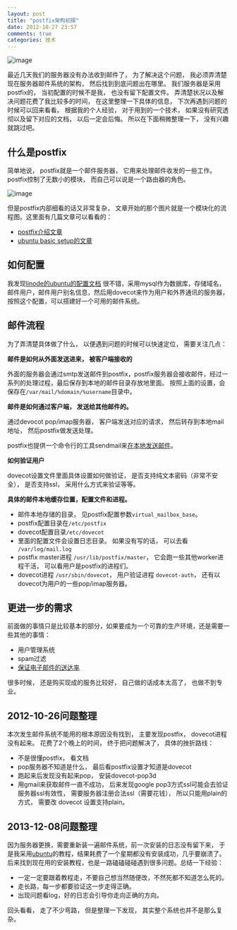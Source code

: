 ```yaml
---
layout: post
title: "postfix架构初探"
date: 2012-10-27 23:57
comments: true
categories: 技术
---
```


![image](https://help.ubuntu.com/community/PostfixBasicSetupHowto?action=AttachFile&do=get&target=PostfixComponentsNw.gif)

最近几天我们的服务器没有办法收到邮件了， 为了解决这个问题， 我必须弄清楚现在服务器邮件系统的架构， 然后找到到底问题出在哪里。
我们服务器是采用postfix的， 当初配置的时候不是我， 也没有留下配置文件。 弄清楚状况以及解决问题花费了我比较多的时间，
在这里整理一下具体的信息， 下次再遇到问题的时候可以回来看看。 
根据我的个人经验， 对于用到的一个技术， 如果没有研究透彻以及留下对应的文档， 以后一定会后悔。 所以在下面稍微整理一下， 没有兴趣就跳过吧。

什么是postfix
----------------------------------
简单地说， postfix就是一个邮件服务器， 它用来处理邮件收发的一些工作。
postfix控制了无数小的模块， 而自己可以说是一个路由器的角色。

![image](http://www.linuxjournal.com/files/linuxjournal.com/linuxjournal/articles/094/9454/9454_f2-4.jpg)

但是postfix内部细看的话又非常复杂， 文章开始的那个图片就是一个模块化的流程图。这里面有几篇文章可以看看的：

- [postfix介绍文章](http://www.linuxjournal.com/article/9454)
- [ubuntu basic setup的文章](https://help.ubuntu.com/community/PostfixBasicSetupHowto)

如何配置
----------------------------------
我发现[linode的ubuntu的配置文档](https://library.linode.com/email/postfix/postfix2.9.6-dovecot2.0.19-mysql)
很不错，采用mysql作为数据库，存储域名，邮件用户，邮件用户别名信息，然后用dovecot来作为用户和外界通讯的服务器，
按照这个配置，可以搭建好一个可用的邮件系统。


邮件流程
----------------------------------
为了弄清楚具体做了什么， 以便遇到问题的时候可以快速定位， 需要关注几点：

**邮件是如何从外面发送进来， 被客户端接收的**

外面的服务器会通过smtp发送邮件到postfix，postfix服务器会接收邮件，经过一系列的处理过程，最后保存到本地的邮件目录存放地里面。
按照上面的设置，会保存在`/var/mail/%domain/%username`目录中。

**邮件是如何通过客户端， 发送给其他邮件的。**

通过devocot pop/imap服务器， 客户端发送对应的请求， 然后转存到本地mail地址， 然后postfix做发送处理。

postfix也提供一个命令行的工具sendmail来[在本地发送邮件](http://www.linuxquestions.org/questions/linux-general-1/sendmail-command-line-examples-please-207756/)。

**如何验证用户**

dovecot设置文件里面具体设置如何做验证， 是否支持纯文本密码（非常不安全）， 是否支持ssl， 采用什么方式来验证等等。

**具体的邮件本地缓存位置，配置文件和进程。**

- 邮件本地存储的目录， 见postfix配置参数`virtual_mailbox_base`。
- postfix配置目录在`/etc/postfix`
- dovecot配置目录`/etc/dovecot`
- 里面的配置文件会设置日志目录。 如果没有写的话， 可以去看 `/var/log/mail.log`
- postfix master进程 `/usr/lib/postfix/master`， 它会跑一些其他worker进程干活， 可以看用户是postfix的进程们。
- dovecot进程 `/usr/sbin/dovecot`， 用户验证进程 `dovecot-auth`， 还有以dovecot为用户的一些pop/imap服务器。

更进一步的需求
----------------------------------
前面做的事情只是比较基本的部分，如果要成为一个可靠的生产环境，还是需要一些其他的事情：

* 用户管理系统
* spam过滤
* [保证电子邮件的送达率](http://blog.linjunhalida.com/blog/reliable-email-delivery/)

很多时候， 还是购买现成的服务比较好， 自己做的话成本太高了， 也做不到专业。

2012-10-26问题整理
----------------------------------
本次发生邮件系统不能用的根本原因没有找到， 主要发现postfix， dovecot进程没有起来。
花费了2个晚上的时间， 终于把问题解决了， 具体的挫折路线：

- 不是很懂postfix， 看文档
- pop服务器不知道是什么， 最后看postfix设置才知道是dovecot
- 跑起来后发现没有起来pop， 安装dovecot-pop3d
- 用gmail来获取邮件一直不成功， 后来发现google pop3方式ssl可能会去验证服务器ssl有效性， 需要服务器注册合法ssl（需要花钱）， 所以只能用plain的方式， 需要改 dovecot 设置支持plain。

2013-12-08问题整理
----------------------------------
因为服务器更换，需要重新装一遍邮件系统，前一次安装的日志没有留下来，
于是我采用[ubuntu](https://help.ubuntu.com/community/Postfix)的教程，结果耗费了一个星期都没有安装成功，几乎要崩溃了。
后来找到现在用的安装教程，也是一路磕磕碰碰遇到很多问题。总结一下经验：

- 一定一定要跟着教程走，不要自己想当然随便改，不然死都不知道怎么死的。
- 走长路，每一步都要验证这一步走得正确。
- 出现问题看log，好的日志会引导你走向正确的方向。

回头看看， 走了不少弯路， 但是整理一下发现， 其实整个系统也并不是那么复杂。